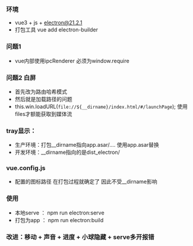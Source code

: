 
### 环境
- vue3 + js + electron@21.2.1
- 打包工具 vue add electron-builder

### 问题1 
- vue内部使用ipcRenderer 必须为window.require

### 问题2 白屏
- 首先改为路由哈希模式 
- 然后就是加载路径的问题
- this.win.loadURL(`file://${__dirname}/index.html/#/launchPage`);   使用files才额能获取到媒体流

### tray显示：
- 生产环境：打包__dirname指向app.asar/.... 使用app.asar替换
- 开发环境：__dirname指向的是dist_electron/

### vue.config.js
- 配置的图标路径 在打包过程就确定了 因此不受__dirname影响

### 使用
- 本地serve ： npm run electron:serve
- 打包为app ： npm run electron:build

### 改进：移动 + 声音 + 进度 + 小球隐藏 + serve多开报错
